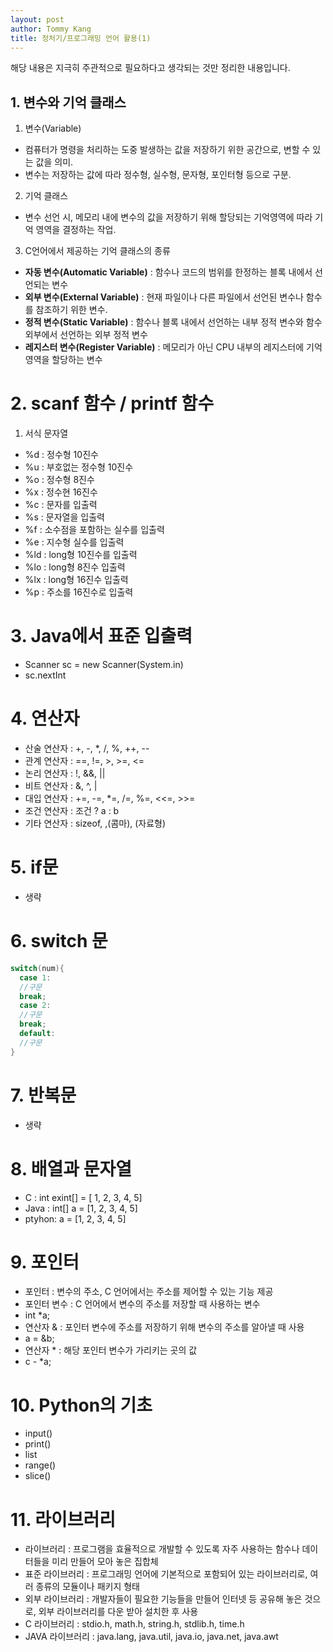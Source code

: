 ```yaml
---
layout: post
author: Tommy Kang
title: 정처기/프로그래밍 언어 활용(1)
---
```

해당 내용은 지극히 주관적으로 필요하다고 생각되는 것만 정리한 내용입니다. 

## 1. 변수와 기억 클래스
1. 변수(Variable)
- 컴퓨터가 명령을 처리하는 도중 발생하는 값을 저장하기 위한 공간으로, 변할 수 있는 값을 의미.
- 변수는 저장하는 값에 따라 정수형, 실수형, 문자형, 포인터형 등으로 구분.
2. 기억 클래스
- 변수 선언 시, 메모리 내에 변수의 값을 저장하기 위해 할당되는 기억영역에 따라 기억 영역을 결정하는 작업.
3. C언어에서 제공하는 기억 클래스의 종류
- **자동 변수(Automatic Variable)** : 함수나 코드의 범위를 한정하는 블록 내에서 선언되는 변수
- **외부 변수(External Variable)** : 현재 파일이나 다른 파일에서 선언된 변수나 함수를 참조하기 위한 변수.
- **정적 변수(Static Variable)** : 함수나 블록 내에서 선언하는 내부 정적 변수와 함수 외부에서 선언하는 외부 정적 변수
- **레지스터 변수(Register Variable)** : 메모리가 아닌 CPU 내부의 레지스터에 기억영역을 할당하는 변수

# 2. scanf 함수 / printf 함수
1. 서식 문자열
- %d : 정수형 10진수
- %u : 부호없는 정수형 10진수
- %o : 정수형 8진수
- %x : 정수현 16진수
- %c : 문자를 입출력
- %s : 문자열을 입출력
- %f : 소수점을 포함하는 실수를 입출력
- %e : 지수형 실수를 입출력
- %ld : long형 10진수를 입출력
- %lo : long형 8진수 입출력
- %lx : long형 16진수 입출력
- %p : 주소를 16진수로 입출력

# 3. Java에서 표준 입출력
- Scanner sc = new Scanner(System.in)
- sc.nextInt

# 4. 연산자 
- 산술 연산자 : +, -, *, /, %, ++, --
- 관계 연산자 : ==, !=, >, >=, <=
- 논리 연산자 : !, &&, ||
- 비트 연산자 : &, ^, | 
- 대입 연산자 : +=, -=, *=, /=, %=, <<=, >>=
- 조건 연산자 : 조건 ? a : b
- 기타 연산자 : sizeof, ,(콤마), (자료형)

# 5. if문
- 생략

# 6. switch 문
``` java
switch(num){
  case 1:
  //구문
  break;
  case 2:
  //구문
  break;
  default:
  //구문
}
```
# 7. 반복문
- 생략

# 8. 배열과 문자열
- C     : int exint[] = [ 1, 2, 3, 4, 5]
- Java  : int[] a = [1, 2, 3, 4, 5]
- ptyhon: a = [1, 2, 3, 4, 5]

# 9. 포인터
- 포인터 : 변수의 주소, C 언어에서는 주소를 제어할 수 있는 기능 제공
- 포인터 변수 : C 언어에서 변수의 주소를 저장할 때 사용하는 변수
- int *a;
- 연산자 & : 포인터 변수에 주소를 저장하기 위해 변수의 주소를 알아낼 때 사용 
- a = &b;
- 연산자 * : 해당 포인터 변수가 가리키는 곳의 값
- c - *a;

# 10. Python의 기초 
- input()
- print()
- list
- range()
- slice()

# 11. 라이브러리
- 라이브러리 : 프로그램을 효율적으로 개발할 수 있도록 자주 사용하는 함수나 데이터들을 미리 만들어 모아 놓은 집합체
- 표준 라이브러리 : 프로그래밍 언어에 기본적으로 포함되어 있는 라이브러리로, 여러 종류의 모듈이나 패키지 형태
- 외부 라이브러리 : 개발자들이 필요한 기능들을 만들어 인터넷 등 공유해 놓은 것으로, 외부 라이브러리를 다운 받아 설치한 후 사용
- C 라이브러리 : stdio.h, math.h, string.h, stdlib.h, time.h
- JAVA 라이브러리 : java.lang, java.util, java.io, java.net, java.awt